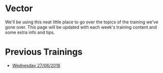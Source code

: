 # Vector
We'll be using this neat little place to go over the topics of the training we've gone over. This page will be updated with each week's training content and some extra info and tips.

# Previous Trainings

 - [Wednesday 27/06/2018](training/2018-06-27/Docs/Intro.md)
